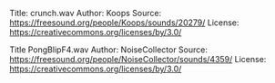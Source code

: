 Title: crunch.wav
Author: Koops
Source: https://freesound.org/people/Koops/sounds/20279/
License: https://creativecommons.org/licenses/by/3.0/

Title PongBlipF4.wav
Author: NoiseCollector
Source: https://freesound.org/people/NoiseCollector/sounds/4359/
License: https://creativecommons.org/licenses/by/3.0/